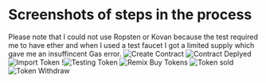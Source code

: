 # Screenshots of steps in the process

Please note that I could not use Ropsten or Kovan because the test required me to have ether and when I used a test faucet I got a limited supply which gave me an insuffincent Gas error. 
![Create Contract](https://user-images.githubusercontent.com/82665948/137664071-b01e1f8e-f641-4a6a-9bf5-306d8c948113.PNG)
![Contract Deplyed](https://user-images.githubusercontent.com/82665948/137824098-7b403d79-16d5-465d-a056-2723b2586317.PNG)
![Import Token](https://user-images.githubusercontent.com/82665948/137664059-61571a05-05aa-4653-9bb7-4f3bd30ea9f7.PNG)
!![Testing Token](https://user-images.githubusercontent.com/82665948/137664012-7ed997cb-131f-4665-8ce9-aa28e719a0a3.PNG)
![Remix Buy Tokens](https://user-images.githubusercontent.com/82665948/137664078-b46a3092-2c09-4d43-b75d-7939b3f1ce0f.PNG)
![Token sold](https://user-images.githubusercontent.com/82665948/137664082-ef4d03a1-7e5f-4e93-a9a4-93ef8c762ea6.PNG)
![Token Withdraw](https://user-images.githubusercontent.com/82665948/137664086-e540e9d1-22b8-4f7d-a0c4-b8d562fd6858.PNG)
